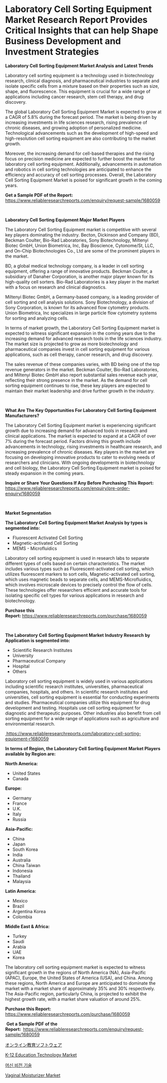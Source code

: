 <p><h1>Laboratory Cell Sorting Equipment Market Research Report Provides Critical Insights that can help Shape Business Development and Investment Strategies</h1></p><p><strong>Laboratory Cell Sorting Equipment Market Analysis and Latest Trends</strong></p>
<p><p>Laboratory cell sorting equipment is a technology used in biotechnology research, clinical diagnosis, and pharmaceutical industries to separate and isolate specific cells from a mixture based on their properties such as size, shape, and fluorescence. This equipment is crucial for a wide range of applications including cancer research, stem cell therapy, and drug discovery.</p><p>The global Laboratory Cell Sorting Equipment Market is expected to grow at a CAGR of 5.8% during the forecast period. The market is being driven by increasing investments in life sciences research, rising prevalence of chronic diseases, and growing adoption of personalized medicine. Technological advancements such as the development of high-speed and high-resolution cell sorting equipment are also contributing to the market growth.</p><p>Moreover, the increasing demand for cell-based therapies and the rising focus on precision medicine are expected to further boost the market for laboratory cell sorting equipment. Additionally, advancements in automation and robotics in cell sorting technologies are anticipated to enhance the efficiency and accuracy of cell sorting processes. Overall, the Laboratory Cell Sorting Equipment Market is poised for significant growth in the coming years.</p></p>
<p><strong>Get a Sample PDF of the Report:&nbsp;</strong> <a href="https://www.reliableresearchreports.com/enquiry/request-sample/1680059">https://www.reliableresearchreports.com/enquiry/request-sample/1680059</a></p>
<p>&nbsp;</p>
<p><strong>Laboratory Cell Sorting Equipment Major Market Players</strong></p>
<p><p>The Laboratory Cell Sorting Equipment market is competitive with several key players dominating the industry. Becton, Dickinson and Company (BD), Beckman Coulter, Bio-Rad Laboratories, Sony Biotechnology, Miltenyi Biotec GmbH, Union Biometrica, Inc, Bay Bioscience, Cytonome/St, LLC, and On-Chip Biotechnologies Co., Ltd are some of the prominent players in the market.</p><p>BD, a global medical technology company, is a leader in cell sorting equipment, offering a range of innovative products. Beckman Coulter, a subsidiary of Danaher Corporation, is another major player known for its high-quality cell sorters. Bio-Rad Laboratories is a key player in the market with a focus on research and clinical diagnostics.</p><p>Miltenyi Biotec GmbH, a Germany-based company, is a leading provider of cell sorting and cell analysis solutions. Sony Biotechnology, a division of Sony Corporation, is known for its advanced flow cytometry products. Union Biometrica, Inc specializes in large particle flow cytometry systems for sorting and analyzing cells.</p><p>In terms of market growth, the Laboratory Cell Sorting Equipment market is expected to witness significant expansion in the coming years due to the increasing demand for advanced research tools in the life sciences industry. The market size is projected to grow as more biotechnology and pharmaceutical companies invest in cell sorting equipment for various applications, such as cell therapy, cancer research, and drug discovery.</p><p>The sales revenue of these companies varies, with BD being one of the top revenue generators in the market. Beckman Coulter, Bio-Rad Laboratories, and Miltenyi Biotec GmbH also report substantial sales revenue each year, reflecting their strong presence in the market. As the demand for cell sorting equipment continues to rise, these key players are expected to maintain their market leadership and drive further growth in the industry.</p></p>
<p>&nbsp;</p>
<p><strong>What Are The Key Opportunities For Laboratory Cell Sorting Equipment Manufacturers?</strong></p>
<p><p>The Laboratory Cell Sorting Equipment market is experiencing significant growth due to increasing demand for advanced tools in research and clinical applications. The market is expected to expand at a CAGR of over 7% during the forecast period. Factors driving this growth include advancements in technology, rising investments in healthcare research, and increasing prevalence of chronic diseases. Key players in the market are focusing on developing innovative products to cater to evolving needs of researchers and clinicians. With ongoing developments in biotechnology and cell biology, the Laboratory Cell Sorting Equipment market is poised for steady expansion in the coming years.</p></p>
<p><strong>Inquire or Share Your Questions If Any Before Purchasing This Report:</strong> <a href="https://www.reliableresearchreports.com/enquiry/pre-order-enquiry/1680059">https://www.reliableresearchreports.com/enquiry/pre-order-enquiry/1680059</a></p>
<p>&nbsp;</p>
<p><strong>Market Segmentation</strong></p>
<p><strong>The Laboratory Cell Sorting Equipment Market Analysis by types is segmented into:</strong></p>
<p><ul><li>Fluorescent Activated Cell Sorting</li><li>Magnetic-activated Cell Sorting</li><li>MEMS - Microfluidics</li></ul></p>
<p><p>Laboratory cell sorting equipment is used in research labs to separate different types of cells based on certain characteristics. The market includes various types such as Fluorescent-activated cell sorting, which utilizes fluorescent markers to sort cells, Magnetic-activated cell sorting, which uses magnetic beads to separate cells, and MEMS-Microfluidics, which involves microscale devices to precisely control the flow of cells. These technologies offer researchers efficient and accurate tools for isolating specific cell types for various applications in research and biotechnology.</p></p>
<p><strong>Purchase this Report:&nbsp;</strong><a href="https://www.reliableresearchreports.com/purchase/1680059">https://www.reliableresearchreports.com/purchase/1680059</a></p>
<p>&nbsp;</p>
<p><strong>The Laboratory Cell Sorting Equipment Market Industry Research by Application is segmented into:</strong></p>
<p><ul><li>Scientific Research Institutes</li><li>University</li><li>Pharmaceutical Company</li><li>Hospital</li><li>Others</li></ul></p>
<p><p>Laboratory cell sorting equipment is widely used in various applications including scientific research institutes, universities, pharmaceutical companies, hospitals, and others. In scientific research institutes and universities, cell sorting equipment is essential for conducting experiments and studies. Pharmaceutical companies utilize this equipment for drug development and testing. Hospitals use cell sorting equipment for diagnostic and therapeutic purposes. Other industries also benefit from cell sorting equipment for a wide range of applications such as agriculture and environmental research.</p></p>
<p><a href="https://www.reliableresearchreports.com/laboratory-cell-sorting-equipment-r1680059">&nbsp;https://www.reliableresearchreports.com/laboratory-cell-sorting-equipment-r1680059</a></p>
<p><strong>In terms of Region, the Laboratory Cell Sorting Equipment Market Players available by Region are:</strong></p>
<p>
    <p> <strong> North America: </strong>
        <ul>
            <li>United States</li>
            <li>Canada</li>
        </ul>
        </p> 
    <p> <strong> Europe: </strong>
        <ul>
            <li>Germany</li>
            <li>France</li>
            <li>U.K.</li>
            <li>Italy</li>
            <li>Russia</li>
        </ul>
        </p> 
    <p> <strong> Asia-Pacific: </strong>
        <ul>
            <li>China</li>
            <li>Japan</li>
            <li>South Korea</li>
            <li>India</li>
            <li>Australia</li>
            <li>China Taiwan</li>
            <li>Indonesia</li>
            <li>Thailand</li>
            <li>Malaysia</li>
        </ul>
        </p> 
    <p> <strong> Latin America: </strong>
        <ul>
            <li>Mexico</li>
            <li>Brazil</li>
            <li>Argentina Korea</li>
            <li>Colombia</li>
        </ul>
        </p> 
    <p> <strong> Middle East & Africa: </strong>
        <ul>
            <li>Turkey</li>
            <li>Saudi</li>
            <li>Arabia</li>
            <li>UAE</li>
            <li>Korea</li>
        </ul>
    </p>
    </p>
<p><p>The laboratory cell sorting equipment market is expected to witness significant growth in the regions of North America (NA), Asia-Pacific (APAC), Europe, the United States of America (USA), and China. Among these regions, North America and Europe are anticipated to dominate the market with a market share of approximately 35% and 30% respectively. The Asia-Pacific region, particularly China, is projected to exhibit the highest growth rate, with a market share valuation of around 25%.</p></p>
<p><strong>Purchase this Report: </strong><a href="https://www.reliableresearchreports.com/purchase/1680059">https://www.reliableresearchreports.com/purchase/1680059</a></p>
<p>&nbsp;<strong>Get a Sample PDF of the Report:&nbsp;&nbsp;</strong><a href="https://www.reliableresearchreports.com/enquiry/request-sample/1680059">https://www.reliableresearchreports.com/enquiry/request-sample/1680059</a></p>
<p><strong></strong></p>
<p><p><a href="https://github.com/pepo3k/Market-Research-Report-List-2/blob/main/7790243182652.md">オンライン教育ソフトウェア</a></p><p><a href="https://medium.com/@billyrice626/insights-into-k-12-education-technology-market-share-and-competitive-landscape-for-period-from-2024-c7f30e8d1675">K-12 Education Technology Market</a></p><p><a href="https://github.com/vss5505pa7z1p/Market-Research-Report-List-3/blob/main/2128662185453.md">머신 비전 기술</a></p><p><a href="https://medium.com/@babymorar/market-forecast-global-vaginal-moisturizer-trends-and-impact-analysis-2024-2031-by-application-2cab5c092c3c">Vaginal Moisturizer Market</a></p></p>